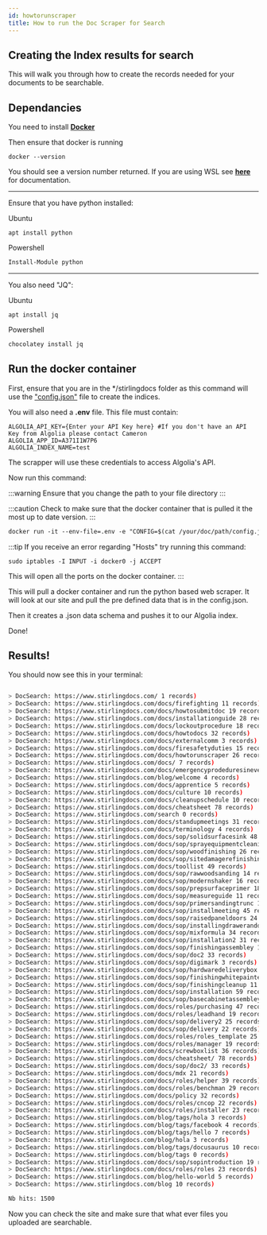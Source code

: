 ```yaml
---
id: howtorunscraper
title: How to run the Doc Scraper for Search
---
```


## Creating the Index results for search

This will walk you through how to create the records needed for your documents to be searchable.

## Dependancies

You need to install [**Docker**](https://docs.docker.com/get-docker/)

Then ensure that docker is running

```shell
docker --version
```

You should see a version number returned. If you are using WSL see [**here**](https://docs.docker.com/docker-for-windows/wsl/) for documentation.

---
Ensure that you have python installed:

Ubuntu
```shell
apt install python
```

Powershell
```powershell
Install-Module python
```
---
You also need "JQ":

Ubuntu
```shell
apt install jq
```

Powershell
```powershell
chocolatey install jq
```

## Run the docker container

First, ensure that you are in the */stirlingdocs folder as this command will use the ["config.json"](https://github.com/cameronglegg/stirlingdocs/blob/ff1b75f606a780b97702a9f5432bca528f7b6396/config.json) file to create the indices.

You will also need a **.env** file. This file must contain:

```
ALGOLIA_API_KEY={Enter your API Key here} #If you don't have an API Key from Algolia please contact Cameron
ALGOLIA_APP_ID=A371I1W7P6
ALGOLIA_INDEX_NAME=test
```

The scrapper will use these credentials to access Algolia's API.

Now run this command:

:::warning
Ensure that you change the path to your file directory
:::

:::caution
Check to make sure that the docker container that is pulled it the most up to date version.
:::

```md
docker run -it --env-file=.env -e "CONFIG=$(cat /your/doc/path/config.json | jq -r tostring)" algolia/docsearch-scraper
```

:::tip
If you receive an error regarding "Hosts" try running this command:

```shell
sudo iptables -I INPUT -i docker0 -j ACCEPT
```

This will open all the ports on the docker container.
:::

This will pull a docker container and run the python based web scraper. It will look at our site and pull the pre defined data that is in the config.json. 

Then it creates a .json data schema and pushes it to our Algolia index.

Done!

## Results!

You should now see this in your terminal:

```bash

> DocSearch: https://www.stirlingdocs.com/ 1 records)
> DocSearch: https://www.stirlingdocs.com/docs/firefighting 11 records)
> DocSearch: https://www.stirlingdocs.com/docs/howtosubmitdoc 19 records)
> DocSearch: https://www.stirlingdocs.com/docs/installationguide 28 records)
> DocSearch: https://www.stirlingdocs.com/docs/lockoutprocedure 18 records)
> DocSearch: https://www.stirlingdocs.com/docs/howtodocs 32 records)
> DocSearch: https://www.stirlingdocs.com/docs/externalcomm 3 records)
> DocSearch: https://www.stirlingdocs.com/docs/firesafetyduties 15 records)
> DocSearch: https://www.stirlingdocs.com/docs/howtorunscraper 26 records)
> DocSearch: https://www.stirlingdocs.com/docs/ 7 records)
> DocSearch: https://www.stirlingdocs.com/docs/emergencyprodeduresineventoffire 14 records)
> DocSearch: https://www.stirlingdocs.com/blog/welcome 4 records)
> DocSearch: https://www.stirlingdocs.com/docs/apprentice 5 records)
> DocSearch: https://www.stirlingdocs.com/docs/culture 10 records)
> DocSearch: https://www.stirlingdocs.com/docs/cleanupschedule 10 records)
> DocSearch: https://www.stirlingdocs.com/docs/cheatsheet 78 records)
> DocSearch: https://www.stirlingdocs.com/search 0 records)
> DocSearch: https://www.stirlingdocs.com/docs/standupmeetings 31 records)
> DocSearch: https://www.stirlingdocs.com/docs/terminology 4 records)
> DocSearch: https://www.stirlingdocs.com/docs/sop/solidsurfacesink 48 records)
> DocSearch: https://www.stirlingdocs.com/docs/sop/sprayequipmentcleaning 12 records)
> DocSearch: https://www.stirlingdocs.com/docs/sop/woodfinishing 26 records)
> DocSearch: https://www.stirlingdocs.com/docs/sop/sitedamagerefinishing 31 records)
> DocSearch: https://www.stirlingdocs.com/docs/toollist 49 records)
> DocSearch: https://www.stirlingdocs.com/docs/sop/rawwoodsanding 14 records)
> DocSearch: https://www.stirlingdocs.com/docs/sop/modernshaker 16 records)
> DocSearch: https://www.stirlingdocs.com/docs/sop/prepsurfaceprimer 18 records)
> DocSearch: https://www.stirlingdocs.com/docs/sop/measureguide 11 records)
> DocSearch: https://www.stirlingdocs.com/docs/sop/primersandingtrunc 13 records)
> DocSearch: https://www.stirlingdocs.com/docs/sop/installmeeting 45 records)
> DocSearch: https://www.stirlingdocs.com/docs/sop/raisedpaneldoors 24 records)
> DocSearch: https://www.stirlingdocs.com/docs/sop/installingdraweranddoorfaces 32 records)
> DocSearch: https://www.stirlingdocs.com/docs/sop/mixformula 34 records)
> DocSearch: https://www.stirlingdocs.com/docs/sop/installation2 31 records)
> DocSearch: https://www.stirlingdocs.com/docs/sop/finishingassembley 10 records)
> DocSearch: https://www.stirlingdocs.com/docs/sop/doc2 33 records)
> DocSearch: https://www.stirlingdocs.com/docs/sop/digimark 3 records)
> DocSearch: https://www.stirlingdocs.com/docs/sop/hardwaredeliverybox 28 records)
> DocSearch: https://www.stirlingdocs.com/docs/sop/finishingwhitepainteddoors 26 records)
> DocSearch: https://www.stirlingdocs.com/docs/sop/finishingcleanup 11 records)
> DocSearch: https://www.stirlingdocs.com/docs/sop/installation 59 records)
> DocSearch: https://www.stirlingdocs.com/docs/sop/basecabinetassembley 56 records)
> DocSearch: https://www.stirlingdocs.com/docs/roles/purchasing 47 records)
> DocSearch: https://www.stirlingdocs.com/docs/roles/leadhand 19 records)
> DocSearch: https://www.stirlingdocs.com/docs/sop/delivery2 25 records)
> DocSearch: https://www.stirlingdocs.com/docs/sop/delivery 22 records)
> DocSearch: https://www.stirlingdocs.com/docs/roles/roles_template 25 records)
> DocSearch: https://www.stirlingdocs.com/docs/roles/manager 19 records)
> DocSearch: https://www.stirlingdocs.com/docs/screwboxlist 36 records)
> DocSearch: https://www.stirlingdocs.com/docs/cheatsheet/ 78 records)
> DocSearch: https://www.stirlingdocs.com/docs/sop/doc2/ 33 records)
> DocSearch: https://www.stirlingdocs.com/docs/mdx 21 records)
> DocSearch: https://www.stirlingdocs.com/docs/roles/helper 39 records)
> DocSearch: https://www.stirlingdocs.com/docs/roles/benchman 29 records)
> DocSearch: https://www.stirlingdocs.com/docs/policy 32 records)
> DocSearch: https://www.stirlingdocs.com/docs/roles/cncop 22 records)
> DocSearch: https://www.stirlingdocs.com/docs/roles/installer 23 records)
> DocSearch: https://www.stirlingdocs.com/blog/tags/hola 3 records)
> DocSearch: https://www.stirlingdocs.com/blog/tags/facebook 4 records)
> DocSearch: https://www.stirlingdocs.com/blog/tags/hello 7 records)
> DocSearch: https://www.stirlingdocs.com/blog/hola 3 records)
> DocSearch: https://www.stirlingdocs.com/blog/tags/docusaurus 10 records)
> DocSearch: https://www.stirlingdocs.com/blog/tags 0 records)
> DocSearch: https://www.stirlingdocs.com/docs/sop/sopintroduction 19 records)
> DocSearch: https://www.stirlingdocs.com/docs/roles/roles 23 records)
> DocSearch: https://www.stirlingdocs.com/blog/hello-world 5 records)
> DocSearch: https://www.stirlingdocs.com/blog 10 records)

Nb hits: 1500

```

Now you can check the site and make sure that what ever files you uploaded are searchable.
<!--/mnt/c/Users/user/Documents/GitRepo/stirlingdocs my actual string-->